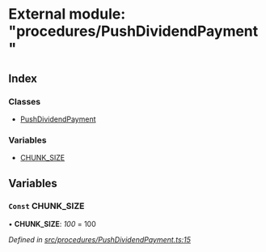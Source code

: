 # External module: "procedures/PushDividendPayment"

## Index

### Classes

* [PushDividendPayment](../classes/_procedures_pushdividendpayment_.pushdividendpayment.md)

### Variables

* [CHUNK_SIZE](_procedures_pushdividendpayment_.md#const-chunk_size)

## Variables

### `Const` CHUNK_SIZE

• **CHUNK_SIZE**: *100* = 100

*Defined in [src/procedures/PushDividendPayment.ts:15](https://github.com/PolymathNetwork/polymath-sdk/blob/550676f/src/procedures/PushDividendPayment.ts#L15)*
